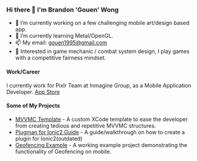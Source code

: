 ### Hi there 👋 I'm Brandon 'Gouen' Wong

- 🔭 I’m currently working on a few challenging mobile art/design based app.
- 🌱 I’m currently learning Metal/OpenGL.
- 📫 My email: gouen1995@gmail.com
- 🤔 Interested in game mechanic / combat system design, I play games with a competitive fairness mindset.

#### Work/Career
I currently work for Pixlr Team at Inmagine Group, as a Mobile Application Developer. [App Store](https://apps.apple.com/us/developer/inmagine-lab-pte-ltd/id1531250254)

#### Some of My Projects
- [MVVMC Template](https://github.com/gouen95/mvvmc-xctemplate) - A custom XCode template to ease the developer from creating tedious and repetitive MVVMC structures.
- [Plugman for Ionic2 Guide](https://github.com/gouen95/Plugman-ionic2-plugin-config) - A guide/walkthrough on how to create a plugin for Ionic2(outdated)
- [Geofencing Example](https://github.com/gouen95/SlateGeoFencingExample) - A working example project demonstrating the functionality of Geofencing on mobile.

<!--
**gouen95/gouen95** is a ✨ _special_ ✨ repository because its `README.md` (this file) appears on your GitHub profile.

Here are some ideas to get you started:

- 🔭 I’m currently working on ...
- 🌱 I’m currently learning ...
- 👯 I’m looking to collaborate on ...
- 🤔 I’m looking for help with ...
- 💬 Ask me about ...
- 📫 How to reach me: ...
- 😄 Pronouns: ...
- ⚡ Fun fact: ...
-->
